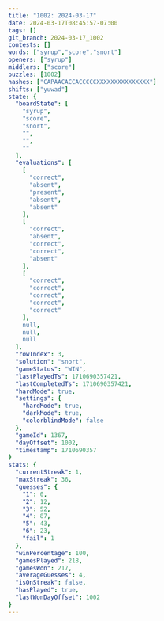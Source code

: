 ```yaml
---
title: "1002: 2024-03-17"
date: 2024-03-17T08:45:57-07:00
tags: []
git_branch: 2024-03-17_1002
contests: []
words: ["syrup","score","snort"]
openers: ["syrup"]
middlers: ["score"]
puzzles: [1002]
hashes: ["CAPAACACCACCCCCXXXXXXXXXXXXXXX"]
shifts: ["yuwad"]
state: {
  "boardState": [
    "syrup",
    "score",
    "snort",
    "",
    "",
    ""
  ],
  "evaluations": [
    [
      "correct",
      "absent",
      "present",
      "absent",
      "absent"
    ],
    [
      "correct",
      "absent",
      "correct",
      "correct",
      "absent"
    ],
    [
      "correct",
      "correct",
      "correct",
      "correct",
      "correct"
    ],
    null,
    null,
    null
  ],
  "rowIndex": 3,
  "solution": "snort",
  "gameStatus": "WIN",
  "lastPlayedTs": 1710690357421,
  "lastCompletedTs": 1710690357421,
  "hardMode": true,
  "settings": {
    "hardMode": true,
    "darkMode": true,
    "colorblindMode": false
  },
  "gameId": 1367,
  "dayOffset": 1002,
  "timestamp": 1710690357
}
stats: {
  "currentStreak": 1,
  "maxStreak": 36,
  "guesses": {
    "1": 0,
    "2": 12,
    "3": 52,
    "4": 87,
    "5": 43,
    "6": 23,
    "fail": 1
  },
  "winPercentage": 100,
  "gamesPlayed": 218,
  "gamesWon": 217,
  "averageGuesses": 4,
  "isOnStreak": false,
  "hasPlayed": true,
  "lastWonDayOffset": 1002
}
---
```

<!-- more -->
